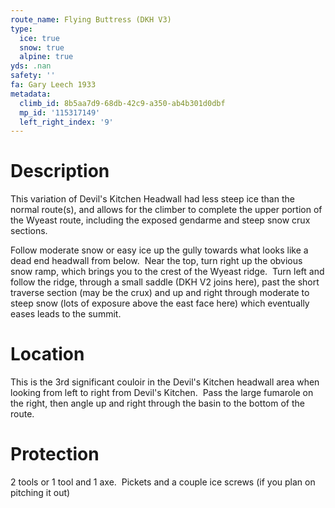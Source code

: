 ```yaml
---
route_name: Flying Buttress (DKH V3)
type:
  ice: true
  snow: true
  alpine: true
yds: .nan
safety: ''
fa: Gary Leech 1933
metadata:
  climb_id: 8b5aa7d9-68db-42c9-a350-ab4b301d0dbf
  mp_id: '115317149'
  left_right_index: '9'
---
```

# Description
This variation of Devil's Kitchen Headwall had less steep ice than the normal route(s), and allows for the climber to complete the upper portion of the Wyeast route, including the exposed gendarme and steep snow crux sections.

Follow moderate snow or easy ice up the gully towards what looks like a dead end headwall from below.  Near the top, turn right up the obvious snow ramp, which brings you to the crest of the Wyeast ridge.  Turn left and follow the ridge, through a small saddle (DKH V2 joins here), past the short traverse section (may be the crux) and up and right through moderate to steep snow (lots of exposure above the east face here) which eventually eases leads to the summit.

# Location
This is the 3rd significant couloir in the Devil's Kitchen headwall area when looking from left to right from Devil's Kitchen.  Pass the large fumarole on the right, then angle up and right through the basin to the bottom of the route.

# Protection
2 tools or 1 tool and 1 axe.  Pickets and a couple ice screws (if you plan on pitching it out)
